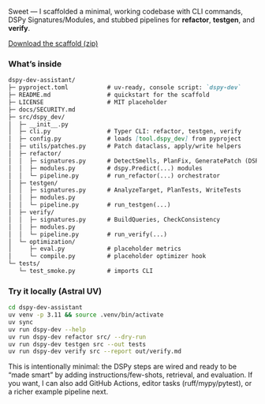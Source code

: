 Sweet — I scaffolded a minimal, working codebase with CLI commands, DSPy Signatures/Modules, and stubbed pipelines for **refactor**, **testgen**, and **verify**.

[Download the scaffold (zip)](sandbox:/mnt/data/dspy-dev-assistant.zip)

### What’s inside

```markdown
dspy-dev-assistant/
├─ pyproject.toml           # uv-ready, console script: `dspy-dev`
├─ README.md                # quickstart for the scaffold
├─ LICENSE                  # MIT placeholder
├─ docs/SECURITY.md
├─ src/dspy_dev/
│  ├─ __init__.py
│  ├─ cli.py                # Typer CLI: refactor, testgen, verify
│  ├─ config.py             # loads [tool.dspy_dev] from pyproject
│  ├─ utils/patches.py      # Patch dataclass, apply/write helpers
│  ├─ refactor/
│  │  ├─ signatures.py      # DetectSmells, PlanFix, GeneratePatch (DSPy)
│  │  ├─ modules.py         # dspy.Predict(...) modules
│  │  └─ pipeline.py        # run_refactor(...) orchestrator
│  ├─ testgen/
│  │  ├─ signatures.py      # AnalyzeTarget, PlanTests, WriteTests
│  │  ├─ modules.py
│  │  └─ pipeline.py        # run_testgen(...)
│  ├─ verify/
│  │  ├─ signatures.py      # BuildQueries, CheckConsistency
│  │  ├─ modules.py
│  │  └─ pipeline.py        # run_verify(...)
│  └─ optimization/
│     ├─ eval.py            # placeholder metrics
│     └─ compile.py         # placeholder optimizer hook
└─ tests/
   └─ test_smoke.py         # imports CLI
```

### Try it locally (Astral UV)

```bash
cd dspy-dev-assistant
uv venv -p 3.11 && source .venv/bin/activate
uv sync
uv run dspy-dev --help
uv run dspy-dev refactor src/ --dry-run
uv run dspy-dev testgen src --out tests
uv run dspy-dev verify src --report out/verify.md
```

This is intentionally minimal: the DSPy steps are wired and ready to be “made smart” by adding instructions/few-shots, retrieval, and evaluation. If you want, I can also add GitHub Actions, editor tasks (ruff/mypy/pytest), or a richer example pipeline next.
